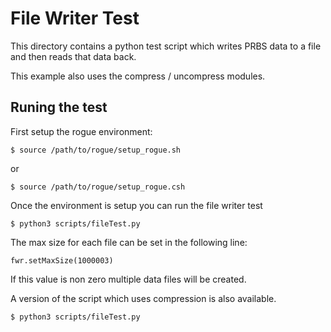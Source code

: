 # File Writer Test

This directory contains a python test script which writes PRBS data to a file and then reads that data back.

This example also uses the compress / uncompress modules.

## Runing the test

First setup the rogue environment:

````
$ source /path/to/rogue/setup_rogue.sh
````

or

````
$ source /path/to/rogue/setup_rogue.csh
````
Once the environment is setup you can run the file writer test

````
$ python3 scripts/fileTest.py
````

The max size for each file can be set in the following line:

````
fwr.setMaxSize(1000003)
````

If this value is non zero multiple data files will be created.

A version of the script which uses compression is also available.

````
$ python3 scripts/fileTest.py
````


